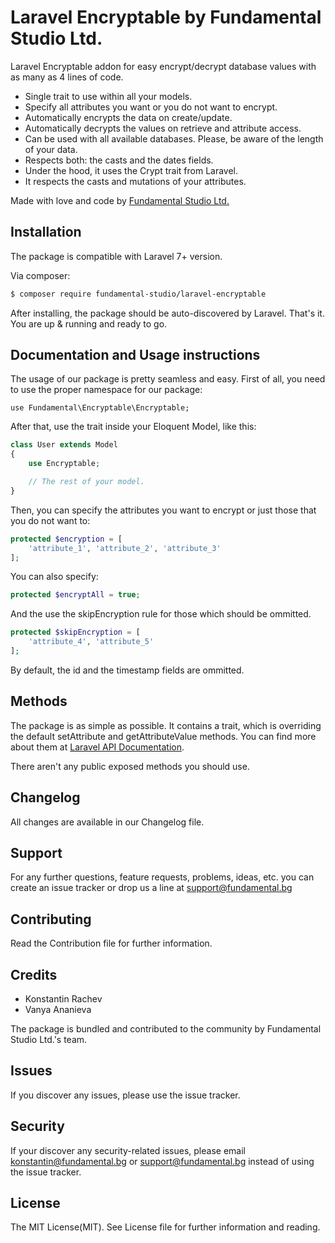 # Laravel Encryptable by Fundamental Studio Ltd.
Laravel Encryptable addon for easy encrypt/decrypt database values with as many as 4 lines of code.
- Single trait to use within all your models.
- Specify all attributes you want or you do not want to encrypt.
- Automatically encrypts the data on create/update.
- Automatically decrypts the values on retrieve and attribute access.
- Can be used with all available databases. Please, be aware of the length of your data.
- Respects both: the casts and the dates fields.
- Under the hood, it uses the Crypt trait from Laravel.
- It respects the casts and mutations of your attributes.

Made with love and code by [Fundamental Studio Ltd.](https://www.fundamental.bg)

## Installation

The package is compatible with Laravel 7+ version.

Via composer:
``` bash
$ composer require fundamental-studio/laravel-encryptable
```

After installing, the package should be auto-discovered by Laravel.
That's it. You are up & running and ready to go.

## Documentation and Usage instructions

The usage of our package is pretty seamless and easy.
First of all, you need to use the proper namespace for our package:
```
use Fundamental\Encryptable\Encryptable;
```

After that, use the trait inside your Eloquent Model, like this:

```php
class User extends Model
{
    use Encryptable;

    // The rest of your model.
}
```

Then, you can specify the attributes you want to encrypt or just those that you do not want to:
```php
protected $encryption = [
    'attribute_1', 'attribute_2', 'attribute_3'
];
```

You can also specify:
```php
protected $encryptAll = true;
```

And the use the skipEncryption rule for those which should be ommitted.
```php
protected $skipEncryption = [
    'attribute_4', 'attribute_5'
];
```

By default, the id and the timestamp fields are ommitted.

## Methods
The package is as simple as possible. It contains a trait, which is overriding the default setAttribute and getAttributeValue methods.
You can find more about them at [Laravel API Documentation](https://laravel.com/api/7.x/Illuminate/Database/Eloquent/Model.html).

There aren't any public exposed methods you should use.

## Changelog
All changes are available in our Changelog file.

## Support
For any further questions, feature requests, problems, ideas, etc. you can create an issue tracker or drop us a line at support@fundamental.bg

## Contributing
Read the Contribution file for further information.

## Credits

- Konstantin Rachev
- Vanya Ananieva

The package is bundled and contributed to the community by Fundamental Studio Ltd.'s team.

## Issues
If you discover any issues, please use the issue tracker.

## Security
If your discover any security-related issues, please email konstantin@fundamental.bg or support@fundamental.bg instead of using the issue tracker.

## License
The MIT License(MIT). See License file for further information and reading.